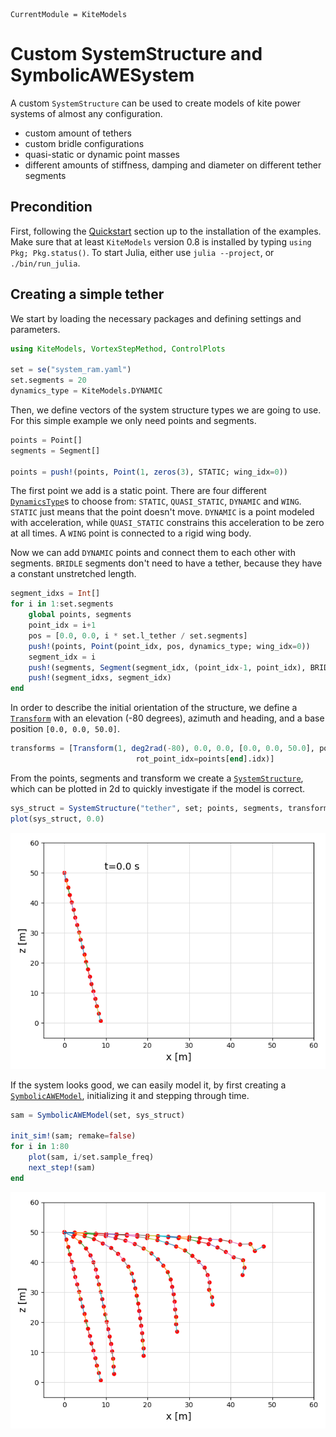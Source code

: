 ```@meta
CurrentModule = KiteModels
```
# Custom SystemStructure and SymbolicAWESystem

A custom `SystemStructure` can be used to create models of kite power systems of almost any configuration.
- custom amount of tethers
- custom bridle configurations
- quasi-static or dynamic point masses
- different amounts of stiffness, damping and diameter on different tether segments

## Precondition
First, following the [Quickstart](@ref) section up to the installation of the examples. Make sure that
at least `KiteModels` version 0.8 is installed by typing `using Pkg; Pkg.status()`. To start Julia,
either use `julia --project`, or `./bin/run_julia`.

## Creating a simple tether

We start by loading the necessary packages and defining settings and parameters.

```julia
using KiteModels, VortexStepMethod, ControlPlots

set = se("system_ram.yaml")
set.segments = 20
dynamics_type = KiteModels.DYNAMIC
```

Then, we define vectors of the system structure types we are going to use. For this simple example we only need points and segments.

```julia
points = Point[]
segments = Segment[]

points = push!(points, Point(1, zeros(3), STATIC; wing_idx=0))
```

The first point we add is a static point. There are four different [`DynamicsType`](@ref)s to choose from: `STATIC`, `QUASI_STATIC`, `DYNAMIC` and `WING`. `STATIC` just means that the point doesn't move. `DYNAMIC` is a point modeled with acceleration, while `QUASI_STATIC` constrains this acceleration to be zero at all times. A `WING` point is connected to a rigid wing body.

Now we can add `DYNAMIC` points and connect them to each other with segments. `BRIDLE` segments don't need to have a tether, because they have a constant unstretched length.
```julia
segment_idxs = Int[]
for i in 1:set.segments
    global points, segments
    point_idx = i+1
    pos = [0.0, 0.0, i * set.l_tether / set.segments]
    push!(points, Point(point_idx, pos, dynamics_type; wing_idx=0))
    segment_idx = i
    push!(segments, Segment(segment_idx, (point_idx-1, point_idx), BRIDLE))
    push!(segment_idxs, segment_idx)
end
```

In order to describe the initial orientation of the structure, we define a [`Transform`](@ref) with an elevation (-80 degrees), azimuth and heading, and a base position `[0.0, 0.0, 50.0]`.
```julia
transforms = [Transform(1, deg2rad(-80), 0.0, 0.0, [0.0, 0.0, 50.0], points[1].idx; 
                            rot_point_idx=points[end].idx)]
```

From the points, segments and transform we create a [`SystemStructure`](@ref), which can be plotted in 2d to quickly investigate if the model is correct.
```julia
sys_struct = SystemStructure("tether", set; points, segments, transforms)
plot(sys_struct, 0.0)
```
![SystemStructure visualization](tether_sys_struct.png)

If the system looks good, we can easily model it, by first creating a [`SymbolicAWEModel`](@ref), initializing it and stepping through time.
```julia
sam = SymbolicAWEModel(set, sys_struct)

init_sim!(sam; remake=false)
for i in 1:80
    plot(sam, i/set.sample_freq)
    next_step!(sam)
end
```
![Tether during simulation](tether_during_sim.png)
